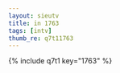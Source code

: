 ```yaml
--- 
layout: sieutv
title: in 1763
tags: [intv]
thumb_re: q7t11763
---
```

{% include q7t1 key="1763" %} 
